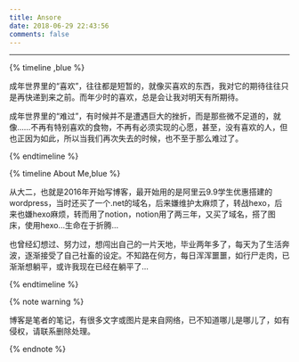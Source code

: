 ```yaml
---
title: Ansore
date: 2018-06-29 22:43:56
comments: false
---
```


---



{% timeline ,blue %}

<!-- timeline  -->

成年世界里的“喜欢”，往往都是短暂的，就像买喜欢的东西，我对它的期待往往只是再快递到来之前。而年少时的喜欢，总是会让我对明天有所期待。

成年世界里的“难过”，有时候并不是遭遇巨大的挫折，而是那些微不足道的，就像……不再有特别喜欢的食物，不再有必须实现的心愿，甚至，没有喜欢的人，但也正因为如此，所以当我们再次失去的时候，也不至于那么难过了。

<!-- endtimeline -->

{% endtimeline %}



{% timeline About Me,blue %}

<!-- timeline  -->

从大二，也就是2016年开始写博客，最开始用的是阿里云9.9学生优惠搭建的wordpress，当时还买了一个.net的域名，后来嫌维护太麻烦了，转战hexo，后来也嫌hexo麻烦，转而用了notion，notion用了两三年，又买了域名，搭了图床，使用hexo...生命在于折腾...

<!-- endtimeline -->

<!-- timeline  -->

也曾经幻想过、努力过，想闯出自己的一片天地，毕业两年多了，每天为了生活奔波，逐渐接受了自己社畜的设定。不知路在何方，每日浑浑噩噩，如行尸走肉，已渐渐想躺平，或许我现在已经在躺平了...

<!-- endtimeline -->

{% endtimeline %}



{% note warning %} 

博客是笔者的笔记，有很多文字或图片是来自网络，已不知道哪儿是哪儿了，如有侵权，请联系删除处理。

{% endnote %}

